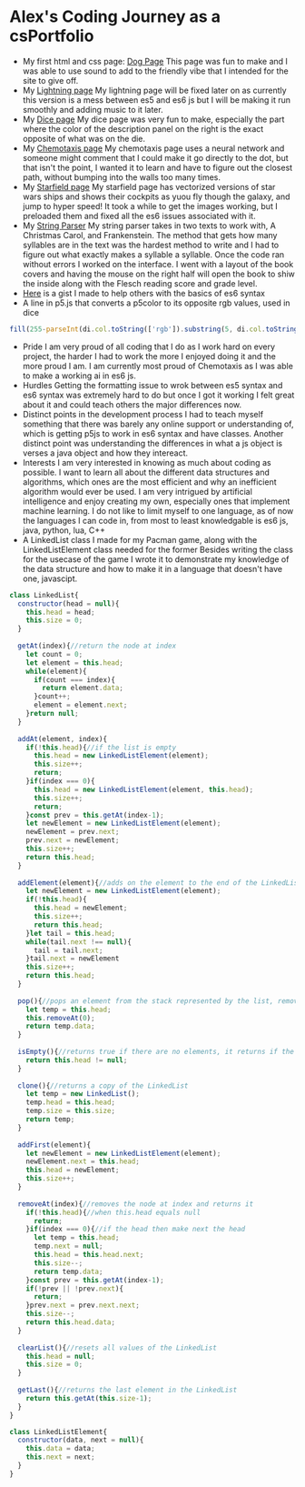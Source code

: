 # Alex's Coding Journey as a csPortfolio
* My first html and css page: [Dog Page](https://moranarm.github.io/csPortfolio/dogPage/index.html)
This page was fun to make and I was able to use sound to add to the friendly vibe that I intended for the site to give off. 
* My [Lightning page](https://moranarm.github.io/csPortfolio/lightning/index.html)
My lightning page will be fixed later on as currently this version is a mess between es5 and es6 js but I will be making it run smoothly and adding music to it later.
* My [Dice page](https://moranarm.github.io/csPortfolio/Dice/index.html)
My dice page was very fun to make, especially the part where the color of the description panel on the right is the exact opposite of what was on the die.
* My [Chemotaxis page](https://moranarm.github.io/csPortfolio/Chemotaxis/index.html)
My chemotaxis page uses a neural network and someone might comment that I could make it go directly to the dot, but that isn't the point, I wanted it to learn and have to figure out the closest path, without bumping into the walls too many times.
* My [Starfield page](https://moranarm.github.io/csPortfolio/Starfield/index.html)
My starfield page has vectorized versions of star wars ships and shows their cockpits as yuou fly though the galaxy, and jump to hyper speed! It took a while to get the images working, but I preloaded them and fixed all the es6 issues associated with it.
* My [String Parser](https://moranarm.github.io/csPortfolio/StringAlgorithms/index.html)
My string parser takes in two texts to work with, A Christmas Carol, and Frankenstein. The method that gets how many syllables are in the text was the hardest method to write and I had to figure out what exactly makes a syllable a syllable. Once the code ran without errors I worked on the interface. I went with a layout of the book covers and having the mouse on the right half will open the book to shiw the inside along with the Flesch reading score and grade level.
* [Here](https://gist.github.com/MoranARM/1e10f3b3714216b38e8e3d9bb37968be) is a gist I made to help others with the basics of es6 syntax
* A line in p5.js that converts a p5color to its opposite rgb values, used in dice
```javascript
fill(255-parseInt(di.col.toString(['rgb']).substring(5, di.col.toString(['rgb']).indexOf(",")), 10), 255-parseInt(di.col.toString(['rgb']).slice(di.col.toString(['rgb']).indexOf(",")+1).substring(0, di.col.toString(['rgb']).slice(di.col.toString(['rgb']).indexOf(",")+1).indexOf(",")), 10) , 255-parseInt(di.col.toString(['rgb']).slice(di.col.toString(['rgb']).indexOf(",")+1).substring(di.col.toString(['rgb']).slice(di.col.toString(['rgb']).indexOf(",")+1).indexOf(",")+1).substring(0, di.col.toString(['rgb']).slice(di.col.toString(['rgb']).indexOf(",")+1).substring(di.col.toString(['rgb']).slice(di.col.toString(['rgb']).indexOf(",")+1).indexOf(",")+1).indexOf(",")), 10));
```
* Pride
I am very proud of all coding that I do as I work hard on every project, the harder I had to work the more I enjoyed doing it and the more proud I am. I am currently most proud of Chemotaxis as I was able to make a working ai in es6 js.
* Hurdles
Getting the formatting issue to wrok between es5 syntax and es6 syntax was extremely hard to do but once I got it working I felt great about it and could teach others the major differences now. 
* Distinct points in the development process
I had to teach myself something that there was barely any online support or understanding of, which is getting p5js to work in es6 syntax and have classes. Another distinct point was understanding the differences in what a js object is verses a java object and how they intereact. 
* Interests
I am very interested in knowing as much about coding as possible. I want to learn all about the different data structures and algorithms, which ones are the most efficient and why an inefficient algorithm would ever be used. I am very intrigued by artificial intelligence and enjoy creating my own, especially ones that implement machine learning. I do not like to limit myself to one language, as of now the languages I can code in, from most to least knowledgable is es6 js, java, python, lua, C++ 
* A LinkedList class I made for my Pacman game, along with the LinkedListElement class needed for the former
Besides writing the class for the usecase of the game I wrote it to demonstrate my knowledge of the data structure and how to make it in a language that doesn't have one, javascipt.
```javascript
class LinkedList{
  constructor(head = null){
    this.head = head;
    this.size = 0;
  }
  
  getAt(index){//return the node at index
    let count = 0;
    let element = this.head;
    while(element){
      if(count === index){
        return element.data;
      }count++;
      element = element.next;
    }return null;
  }
  
  addAt(element, index){
    if(!this.head){//if the list is empty
      this.head = new LinkedListElement(element);
      this.size++;
      return;
    }if(index === 0){
      this.head = new LinkedListElement(element, this.head);
      this.size++;
      return;
    }const prev = this.getAt(index-1);
    let newElement = new LinkedListElement(element);
    newElement = prev.next;
    prev.next = newElement;
    this.size++;
    return this.head;
  }
  
  addElement(element){//adds on the element to the end of the LinkedList
    let newElement = new LinkedListElement(element);
    if(!this.head){
      this.head = newElement;
      this.size++;
      return this.head;
    }let tail = this.head;
    while(tail.next !== null){
      tail = tail.next;
    }tail.next = newElement
    this.size++;
    return this.head;
  }
  
  pop(){//pops an element from the stack represented by the list, removes and returns the first element
    let temp = this.head;
    this.removeAt(0);
    return temp.data;
  }
  
  isEmpty(){//returns true if there are no elements, it returns if the size is equal to 0
    return this.head != null;
  }
  
  clone(){//returns a copy of the LinkedList
    let temp = new LinkedList();
    temp.head = this.head;
    temp.size = this.size;
    return temp;
  }
  
  addFirst(element){
    let newElement = new LinkedListElement(element);
    newElement.next = this.head;
    this.head = newElement;
    this.size++;
  }
  
  removeAt(index){//removes the node at index and returns it
    if(!this.head){//when this.head equals null
      return;
    }if(index === 0){//if the head then make next the head
      let temp = this.head;
      temp.next = null;
      this.head = this.head.next;
      this.size--;
      return temp.data;
    }const prev = this.getAt(index-1);
    if(!prev || !prev.next){
      return;
    }prev.next = prev.next.next;
    this.size--;
    return this.head.data;
  }
  
  clearList(){//resets all values of the LinkedList
    this.head = null;
    this.size = 0;
  }
  
  getLast(){//returns the last element in the LinkedList
    return this.getAt(this.size-1);
  }
}

class LinkedListElement{
  constructor(data, next = null){
    this.data = data;
    this.next = next;
  }
}
```
